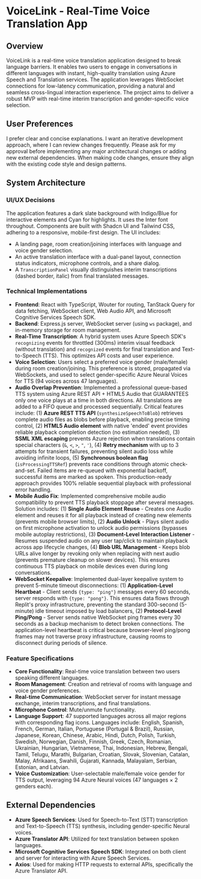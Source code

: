 # VoiceLink - Real-Time Voice Translation App

## Overview
VoiceLink is a real-time voice translation application designed to break language barriers. It enables two users to engage in conversations in different languages with instant, high-quality translation using Azure Speech and Translation services. The application leverages WebSocket connections for low-latency communication, providing a natural and seamless cross-lingual interaction experience. The project aims to deliver a robust MVP with real-time interim transcription and gender-specific voice selection.

## User Preferences
I prefer clear and concise explanations. I want an iterative development approach, where I can review changes frequently. Please ask for my approval before implementing any major architectural changes or adding new external dependencies. When making code changes, ensure they align with the existing code style and design patterns.

## System Architecture

### UI/UX Decisions
The application features a dark slate background with Indigo/Blue for interactive elements and Cyan for highlights. It uses the Inter font throughout. Components are built with Shadcn UI and Tailwind CSS, adhering to a responsive, mobile-first design. The UI includes:
- A landing page, room creation/joining interfaces with language and voice gender selection.
- An active translation interface with a dual-panel layout, connection status indicators, microphone controls, and a share dialog.
- A `TranscriptionPanel` visually distinguishes interim transcriptions (dashed border, italic) from final translated messages.

### Technical Implementations
- **Frontend**: React with TypeScript, Wouter for routing, TanStack Query for data fetching, WebSocket client, Web Audio API, and Microsoft Cognitive Services Speech SDK.
- **Backend**: Express.js server, WebSocket server (using `ws` package), and in-memory storage for room management.
- **Real-Time Transcription**: A hybrid system uses Azure Speech SDK's `recognizing` events for throttled (300ms) interim visual feedback (without translation) and `recognized` events for final translation and Text-to-Speech (TTS). This optimizes API costs and user experience.
- **Voice Selection**: Users select a preferred voice gender (male/female) during room creation/joining. This preference is stored, propagated via WebSockets, and used to select gender-specific Azure Neural Voices for TTS (94 voices across 47 languages).
- **Audio Overlap Prevention**: Implemented a professional queue-based TTS system using Azure REST API + HTML5 Audio that GUARANTEES only one voice plays at a time in both directions. All translations are added to a FIFO queue and processed sequentially. Critical features include: (1) **Azure REST TTS API** (`synthesizeSpeechToBlob`) retrieves complete audio files as blobs before playback, enabling precise timing control, (2) **HTML5 Audio element** with native 'ended' event provides reliable playback completion detection (no estimation needed), (3) **SSML XML escaping** prevents Azure rejection when translations contain special characters (`&`, `<`, `>`, `"`, `'`), (4) **Retry mechanism** with up to 3 attempts for transient failures, preventing silent audio loss while avoiding infinite loops, (5) **Synchronous boolean flag** (`isProcessingTTSRef`) prevents race conditions through atomic check-and-set. Failed items are re-queued with exponential backoff, successful items are marked as spoken. This production-ready approach provides 100% reliable sequential playback with professional error handling.
- **Mobile Audio Fix**: Implemented comprehensive mobile audio compatibility to prevent TTS playback stoppage after several messages. Solution includes: (1) **Single Audio Element Reuse** - Creates one Audio element and reuses it for all playback instead of creating new elements (prevents mobile browser limits), (2) **Audio Unlock** - Plays silent audio on first microphone activation to unlock audio permissions (bypasses mobile autoplay restrictions), (3) **Document-Level Interaction Listener** - Resumes suspended audio on any user tap/click to maintain playback across app lifecycle changes, (4) **Blob URL Management** - Keeps blob URLs alive longer by revoking only when replacing with next audio (prevents premature cleanup on slower devices). This ensures continuous TTS playback on mobile devices even during long conversations.
- **WebSocket Keepalive**: Implemented dual-layer keepalive system to prevent 5-minute timeout disconnections: (1) **Application-Level Heartbeat** - Client sends `{type: "ping"}` messages every 60 seconds, server responds with `{type: "pong"}`. This ensures data flows through Replit's proxy infrastructure, preventing the standard 300-second (5-minute) idle timeout imposed by load balancers, (2) **Protocol-Level Ping/Pong** - Server sends native WebSocket ping frames every 30 seconds as a backup mechanism to detect broken connections. The application-level heartbeat is critical because browser-level ping/pong frames may not traverse proxy infrastructure, causing rooms to disconnect during periods of silence.

### Feature Specifications
- **Core Functionality**: Real-time voice translation between two users speaking different languages.
- **Room Management**: Creation and retrieval of rooms with language and voice gender preferences.
- **Real-time Communication**: WebSocket server for instant message exchange, interim transcriptions, and final translations.
- **Microphone Control**: Mute/unmute functionality.
- **Language Support**: 47 supported languages across all major regions with corresponding flag icons. Languages include: English, Spanish, French, German, Italian, Portuguese (Portugal & Brazil), Russian, Japanese, Korean, Chinese, Arabic, Hindi, Dutch, Polish, Turkish, Swedish, Norwegian, Danish, Finnish, Greek, Czech, Romanian, Ukrainian, Hungarian, Vietnamese, Thai, Indonesian, Hebrew, Bengali, Tamil, Telugu, Marathi, Bulgarian, Croatian, Slovak, Slovenian, Catalan, Malay, Afrikaans, Swahili, Gujarati, Kannada, Malayalam, Serbian, Estonian, and Latvian.
- **Voice Customization**: User-selectable male/female voice gender for TTS output, leveraging 94 Azure Neural voices (47 languages × 2 genders each).

## External Dependencies

- **Azure Speech Services**: Used for Speech-to-Text (STT) transcription and Text-to-Speech (TTS) synthesis, including gender-specific Neural voices.
- **Azure Translator API**: Utilized for text translation between spoken languages.
- **Microsoft Cognitive Services Speech SDK**: Integrated on both client and server for interacting with Azure Speech Services.
- **Axios**: Used for making HTTP requests to external APIs, specifically the Azure Translator API.